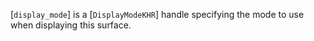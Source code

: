 [`display_mode`] is a [`DisplayModeKHR`] handle specifying the mode
to use when displaying this surface.